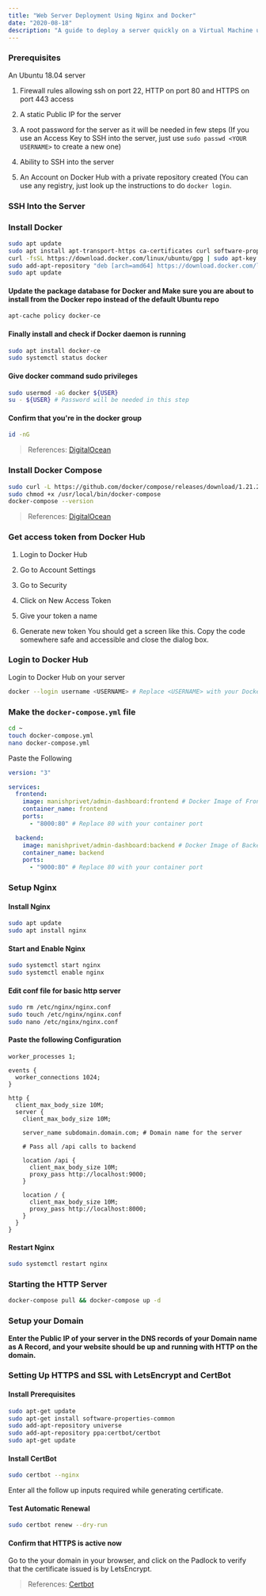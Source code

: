 ```yaml
---
title: "Web Server Deployment Using Nginx and Docker"
date: "2020-08-18"
description: "A guide to deploy a server quickly on a Virtual Machine using Nginx, Docker and Docker-Compose, along with HTTPS using Certbot"
---
```


### Prerequisites

An Ubuntu 18.04 server

1. Firewall rules allowing ssh on port 22, HTTP on port 80 and HTTPS on port 443 access

2. A static Public IP for the server

3. A root password for the server as it will be needed in few steps (If you use an Access Key to SSH into the server, just use `sudo passwd <YOUR USERNAME>` to create a new one)

4. Ability to SSH into the server

5. An Account on Docker Hub with a private repository created (You can use any registry, just look up the instructions to do `docker login`.

### SSH Into the Server

### Install Docker

```bash
sudo apt update
sudo apt install apt-transport-https ca-certificates curl software-properties-common
curl -fsSL https://download.docker.com/linux/ubuntu/gpg | sudo apt-key add -
sudo add-apt-repository "deb [arch=amd64] https://download.docker.com/linux/ubuntu bionic stable"
sudo apt update
```

#### Update the package database for Docker and Make sure you are about to install from the Docker repo instead of the default Ubuntu repo

```bash
apt-cache policy docker-ce
```

#### Finally install and check if Docker daemon is running

```bash
sudo apt install docker-ce
sudo systemctl status docker
```

#### Give docker command sudo privileges

```bash
sudo usermod -aG docker ${USER}
su - ${USER} # Password will be needed in this step
```

#### Confirm that you're in the docker group

```bash
id -nG
```

> References: [DigitalOcean](https://www.digitalocean.com/community/tutorials/how-to-install-and-use-docker-on-ubuntu-18-04)

### Install Docker Compose

```bash
sudo curl -L https://github.com/docker/compose/releases/download/1.21.2/docker-compose-`uname -s`-`uname -m` -o /usr/local/bin/docker-compose
sudo chmod +x /usr/local/bin/docker-compose
docker-compose --version
```

> References: [DigitalOcean](https://www.digitalocean.com/community/tutorials/how-to-install-docker-compose-on-ubuntu-18-04)

### Get access token from Docker Hub

1. Login to Docker Hub

2. Go to Account Settings

3. Go to Security

4. Click on New Access Token

5. Give your token a name

6. Generate new token You should get a screen like this. Copy the code somewhere safe and accessible and close the dialog box.

### Login to Docker Hub

Login to Docker Hub on your server

```bash
docker --login username <USERNAME> # Replace <USERNAME> with your Docker Hub username
```

### Make the `docker-compose.yml` file

```bash
cd ~
touch docker-compose.yml
nano docker-compose.yml
```

Paste the Following

```yml
version: "3"

services:
  frontend:
    image: manishprivet/admin-dashboard:frontend # Docker Image of Frontend App
    container_name: frontend
    ports:
      - "8000:80" # Replace 80 with your container port

  backend:
    image: manishprivet/admin-dashboard:backend # Docker Image of Backend App
    container_name: backend
    ports:
      - "9000:80" # Replace 80 with your container port
```

### Setup Nginx

#### Install Nginx

```bash
sudo apt update
sudo apt install nginx
```

#### Start and Enable Nginx

```bash
sudo systemctl start nginx
sudo systemctl enable nginx
```

#### Edit conf file for basic http server

```bash
sudo rm /etc/nginx/nginx.conf
sudo touch /etc/nginx/nginx.conf
sudo nano /etc/nginx/nginx.conf
```

#### Paste the following Configuration

```nginx
worker_processes 1;

events {
  worker_connections 1024;
}

http {
  client_max_body_size 10M;
  server {
    client_max_body_size 10M;

    server_name subdomain.domain.com; # Domain name for the server

    # Pass all /api calls to backend

    location /api {
      client_max_body_size 10M;
      proxy_pass http://localhost:9000;
    }

    location / {
      client_max_body_size 10M;
      proxy_pass http://localhost:8000;
    }
  }
}
```

#### Restart Nginx

```bash
sudo systemctl restart nginx
```

### Starting the HTTP Server

```bash
docker-compose pull && docker-compose up -d
```

### Setup your Domain

**Enter the Public IP of your server in the DNS records of your Domain name as A Record, and your website should be up and running with HTTP on the domain.**

### Setting Up HTTPS and SSL with LetsEncrypt and CertBot

#### Install Prerequisites

```bash
sudo apt-get update
sudo apt-get install software-properties-common
sudo add-apt-repository universe
sudo add-apt-repository ppa:certbot/certbot
sudo apt-get update
```

#### Install CertBot

```bash
sudo certbot --nginx
```

Enter all the follow up inputs required while generating certificate.

#### Test Automatic Renewal

```bash
sudo certbot renew --dry-run
```

#### Confirm that HTTPS is active now

Go to the your domain in your browser, and click on the Padlock to verify that the certificate issued is by LetsEncrypt.

> References: [Certbot](https://certbot.eff.org/lets-encrypt/ubuntubionic-nginx)
